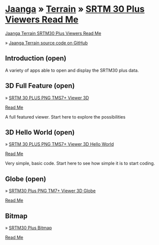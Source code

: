 [Jaanga]( ../index.html ) &raquo; [Terrain]( ../terrain-r2/terrain.html ) &raquo; [SRTM 30 Plus]( ../terrain-srtm30-plus-r2/terrain-srtm30-plus.html )
[Viewers Read Me]( terrain-srtm30-plus-viewers.html )
===


[Jaanga Terrain SRTM30 Plus Viewers Read Me]( #./readme.md# )

&raquo; [Jaanga Terrain source code on GitHub]( https://github.com/jaanga/terrain-srtm30-plus-viewers/ "View files with GitHub" ) <scan style=display:none ><< You are here</scan>  


## Introduction (open)

A variety of apps able to open and display the SRTM30 plus data.


## 3D Full Feature (open)

&raquo; [SRTM 30 PLUS PNG TMS7+ Viewer 3D]( ./png-tms7-viewer-3d-features/r1/png-tms7-viewer-3d.html )

[Read Me]( #./png-tms7-viewer-3d-features/readme.md# )

A full featured viewer. Start here to explore the possibilities


## 3D Hello World (open)

&raquo; [SRTM 30 PLUS PNG TMS7+ Viewer 3D Hello World]( ./png-tms7-viewer-3d-hello-world/r1/png-tms7-viewer-3d-hello-world.html )

[Read Me]( #./png-tms7-viewer-3d-hello-world/readme.md# )

Very simple, basic code. Start here to see how simple it is to start coding.


## Globe (open)

&raquo; [SRTM30 Plus PNG TM7+ Viewer 3D Globe]( ./png-tms7-viewer-3d-globe/r1/png-tms7-viewer-3d-globe.html )

[Read Me]( #./png-tms7-viewer-3d-globe/readme.md# )

## Bitmap

&raquo; [SRTM30 Plus Bitmap]( ./png-tms7-viewer-bitmap/r7/index-left-side-hackette.html )

[Read Me]( #./png-tms7-viewer-bitmap/readme.md# )




